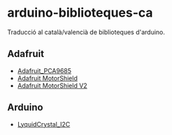 # arduino-biblioteques-ca

Traducció al català/valencià de biblioteques d'arduino.

## Adafruit

- [Adafruit_PCA9685](biblioteques/Adafruit/Adafruit_PCA9685/PCA9685.adoc)
- [Adafruit MotorShield](biblioteques/Adafruit/Adafruit_Motor_Shield/Adafuit_Motor_Shield.adoc)
- [Adafruit MotorShield V2](biblioteques/Adafruit/Adafruit_Motor_Shield_V2/MotorShieldV2.adoc)

## Arduino

- [LyquidCrystal_I2C](biblioteques/Arduino/LiquidCrystal_I2C.adoc)
